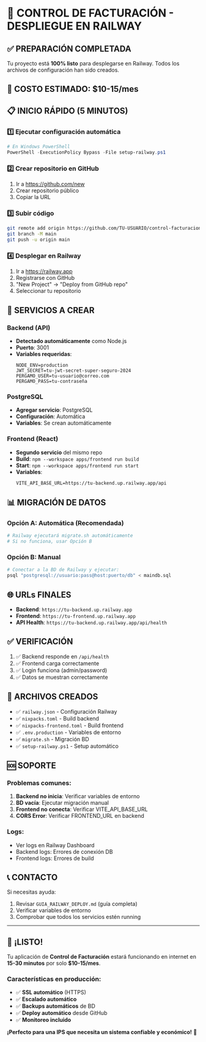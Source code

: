 # 🚀 CONTROL DE FACTURACIÓN - DESPLIEGUE EN RAILWAY

## ✅ PREPARACIÓN COMPLETADA

Tu proyecto está **100% listo** para desplegarse en Railway. Todos los archivos de configuración han sido creados.

## 🎯 COSTO ESTIMADO: $10-15/mes

## 📋 INICIO RÁPIDO (5 MINUTOS)

### 1️⃣ Ejecutar configuración automática
```powershell
# En Windows PowerShell
PowerShell -ExecutionPolicy Bypass -File setup-railway.ps1
```

### 2️⃣ Crear repositorio en GitHub
1. Ir a https://github.com/new
2. Crear repositorio público
3. Copiar la URL

### 3️⃣ Subir código
```bash
git remote add origin https://github.com/TU-USUARIO/control-facturacion.git
git branch -M main
git push -u origin main
```

### 4️⃣ Desplegar en Railway
1. Ir a https://railway.app
2. Registrarse con GitHub
3. "New Project" → "Deploy from GitHub repo"
4. Seleccionar tu repositorio

## 🔧 SERVICIOS A CREAR

### Backend (API)
- **Detectado automáticamente** como Node.js
- **Puerto**: 3001
- **Variables requeridas**:
  ```
  NODE_ENV=production
  JWT_SECRET=tu-jwt-secret-super-seguro-2024
  PERGAMO_USER=tu-usuario@correo.com
  PERGAMO_PASS=tu-contraseña
  ```

### PostgreSQL
- **Agregar servicio**: PostgreSQL
- **Configuración**: Automática
- **Variables**: Se crean automáticamente

### Frontend (React)
- **Segundo servicio** del mismo repo
- **Build**: `npm --workspace apps/frontend run build`
- **Start**: `npm --workspace apps/frontend run start`
- **Variables**:
  ```
  VITE_API_BASE_URL=https://tu-backend.up.railway.app/api
  ```

## 📊 MIGRACIÓN DE DATOS

### Opción A: Automática (Recomendada)
```bash
# Railway ejecutará migrate.sh automáticamente
# Si no funciona, usar Opción B
```

### Opción B: Manual
```bash
# Conectar a la BD de Railway y ejecutar:
psql "postgresql://usuario:pass@host:puerto/db" < maindb.sql
```

## 🌐 URLs FINALES

- **Backend**: `https://tu-backend.up.railway.app`
- **Frontend**: `https://tu-frontend.up.railway.app`
- **API Health**: `https://tu-backend.up.railway.app/api/health`

## ✅ VERIFICACIÓN

1. ✅ Backend responde en `/api/health`
2. ✅ Frontend carga correctamente
3. ✅ Login funciona (admin/password)
4. ✅ Datos se muestran correctamente

## 📁 ARCHIVOS CREADOS

- ✅ `railway.json` - Configuración Railway
- ✅ `nixpacks.toml` - Build backend
- ✅ `nixpacks-frontend.toml` - Build frontend
- ✅ `.env.production` - Variables de entorno
- ✅ `migrate.sh` - Migración BD
- ✅ `setup-railway.ps1` - Setup automático

## 🆘 SOPORTE

### Problemas comunes:
1. **Backend no inicia**: Verificar variables de entorno
2. **BD vacía**: Ejecutar migración manual
3. **Frontend no conecta**: Verificar VITE_API_BASE_URL
4. **CORS Error**: Verificar FRONTEND_URL en backend

### Logs:
- Ver logs en Railway Dashboard
- Backend logs: Errores de conexión DB
- Frontend logs: Errores de build

## 📞 CONTACTO

Si necesitas ayuda:
1. Revisar `GUIA_RAILWAY_DEPLOY.md` (guía completa)
2. Verificar variables de entorno
3. Comprobar que todos los servicios estén running

---

## 🎉 ¡LISTO!

Tu aplicación de **Control de Facturación** estará funcionando en internet en **15-30 minutos** por solo **$10-15/mes**.

### Características en producción:
- ✅ **SSL automático** (HTTPS)
- ✅ **Escalado automático**
- ✅ **Backups automáticos** de BD
- ✅ **Deploy automático** desde GitHub
- ✅ **Monitoreo incluido**

**¡Perfecto para una IPS que necesita un sistema confiable y económico!** 🚀
